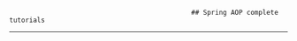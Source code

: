                                                   ## Spring AOP complete tutorials
  -----------------------------------------------------------------------------------------------------------------------------------
